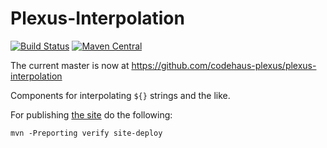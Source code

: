 Plexus-Interpolation
===============

[![Build Status](https://travis-ci.org/codehaus-plexus/plexus-interpolation.svg?branch=master)](https://travis-ci.org/codehaus-plexus/plexus-interpolation)
[![Maven Central](https://img.shields.io/maven-central/v/org.codehaus.plexus/plexus-interpolation.svg?label=Maven%20Central)](https://search.maven.org/#search%7Cgav%7C1%7Cg%3A%22org.codehaus.plexus%22%20AND%20a%3A%22plexus-interpolation%22)

The current master is now at https://github.com/codehaus-plexus/plexus-interpolation

Components for interpolating `${}` strings and the like.

For publishing [the site](https://codehaus-plexus.github.io/plexus-interpolation/) do the following:

```
mvn -Preporting verify site-deploy
```

